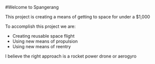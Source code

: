 #Welcome to Spangerang

This project is creating a means of getting to space for under a $1,000

To accomplish this project we are:

* Creating reusable space flight
* Using new means of propulsion
* Using new means of reentry

I believe the right approach is a rocket power drone or aerogyro 
